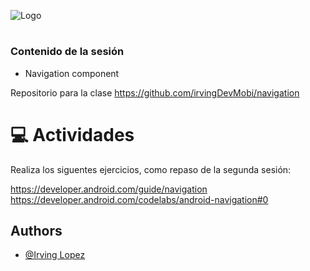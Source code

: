 ![Logo](https://developer.android.com/static/codelabs/basic-android-kotlin-compose-first-program/img/3bbebda874e6003b.png?hl=es-419)

# 



### Contenido de la sesión

- Navigation component

Repositorio para la clase
https://github.com/irvingDevMobi/navigation

## 

# :computer:  Actividades 

Realiza los siguentes ejercicios, como repaso de la segunda sesión:

https://developer.android.com/guide/navigation
https://developer.android.com/codelabs/android-navigation#0

## Authors

- [@Irving Lopez](https://www.github.com/irvingDevMobi)

